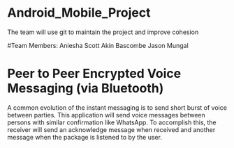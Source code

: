 # Android_Mobile_Project
The team will use git to maintain the project and improve cohesion

#Team Members:
Aniesha Scott
Akin Bascombe
Jason Mungal

# Peer to Peer Encrypted Voice Messaging (via Bluetooth)
A common evolution of the instant messaging is to send short burst of voice between parties. This
application will send voice messages between persons with similar confirmation like WhatsApp. To
accomplish this, the receiver will send an acknowledge message when received and another message
when the package is listened to by the user.
